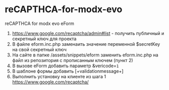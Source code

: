 # reCAPTHCA-for-modx-evo
reCAPTHCA for modx evo eForm

1) https://www.google.com/recaptcha/admin#list - получить публичный и секретный ключ для проекта
2) В файле eform.inc.php заменаить значение переменной $secretKey на свой секретный ключ
3) На сайте в папке /assets/snippets/eform заменить eform.inc.php на файл из репозитория с прописанным ключем (пункт 2)
4) В вызове eForm добавить параметр &vericode=`1`
5) В шаблоне формы добавить [+validationmessage+] 
6) Выполнить установку на клиенте из шага 1 https://www.google.com/recaptcha/
